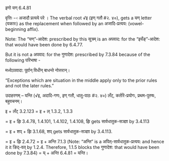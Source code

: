 

 इणो यण् 6.4.81 

वृत्तिः --ः अजादौ प्रत्‍यये परे । The verbal root √इ (इण् गतौ #२. ४०), gets a यण् letter (यकारः) as the replacement when followed by an अजादि-प्रत्यय: (vowel-beginning affix). 

Note: The “यण्”-आदेश: prescribed by this सूत्रम् is an अपवाद: for the “इयँङ्”-आदेश: that would have been done by 6.4.77. 

But it is not a अपवाद: for the गुणादेश: prescribed by 7.3.84 because of the following परिभाषा - 

मध्येऽपवादा: पूर्वान् विधीन् बाधन्ते नोत्तरान्। 

“Exceptions which are situation in the middle apply only to the prior rules and not the later rules.” 


उदाहरणम् – यन्ति (√इ, अदादि-गणः, इण् गतौ, धातु-पाठः #२. ४०) लँट्, कर्तरि-प्रयोगः, प्रथम-पुरुषः, बहुवचनम्। 


इ + लँट् 3.2.123 = इ + ल् 1.3.2, 1.3.3 

= इ + झि 3.4.78, 1.4.101, 1.4.102, 1.4.108, झि gets सार्वधातुक-सञ्ज्ञा by 3.4.113 

= इ + शप् + झि 3.1.68, शप् gets सार्वधातुक-सञ्ज्ञा by 3.4.113. 

= इ + झि 2.4.72 = इ + अन्ति 7.1.3 (Note: “अन्ति” is a अपित्-सार्वधातुक-प्रत्यय: and hence it it ङिद्-वत् by 1.2.4. Therefore, 1.1.5 blocks the गुणादेश: that would have been done by 7.3.84) = य् + अन्ति 6.4.81 = यन्ति। 


